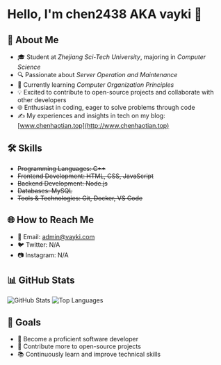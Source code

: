 # Hello, I'm chen2438 AKA vayki 👋

## 🚀 About Me

- 🎓 Student at *Zhejiang Sci-Tech University*, majoring in *Computer Science*
- 🔍 Passionate about *Server Operation and Maintenance*
- 🌱 Currently learning *Computer Organization Principles*
- 💡 Excited to contribute to open-source projects and collaborate with other developers
- 🌐 Enthusiast in coding, eager to solve problems through code
- ✍️ My experiences and insights in tech on my blog: [www.chenhaotian.top](http://www.chenhaotian.top)


## 🛠 Skills

- ~~Programming Languages: C++~~
- ~~Frontend Development: HTML, CSS, JavaScript~~
- ~~Backend Development: Node.js~~
- ~~Databases: MySQL~~
- ~~Tools & Technologies: Git, Docker, VS Code~~

## 🌐 How to Reach Me

- 📧 Email: admin@vayki.com
- 🐦 Twitter: N/A
- 📷 Instagram: N/A

## 📊 GitHub Stats

![GitHub Stats](https://github-readme-stats.vercel.app/api?username=chen2438&show_icons=true&theme=radical)
![Top Languages](https://github-readme-stats.vercel.app/api/top-langs/?username=chen2438&layout=compact&theme=radical)

## 🎯 Goals

- 🚀 Become a proficient software developer
- 🌟 Contribute more to open-source projects
- 📚 Continuously learn and improve technical skills
